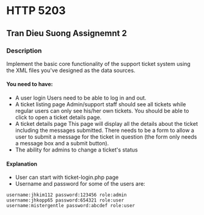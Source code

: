 # HTTP 5203
## Tran Dieu Suong Assignemnt 2

### Description
Implement the basic core functionality of the support ticket system using the XML files you've designed as the data sources.
#### You need to have:

* A user login
Users need to be able to log in and out.
* A ticket listing page
Admin/support staff should see all tickets while regular users can only see his/her own tickets. You should be able to click to open a ticket details page.
* A ticket details page
This page will display all the details about the ticket including the messages submitted. There needs to be a form to allow a user to submit a message for the ticket in question (the form only needs a message box and a submit button).
* The ability for admins to change a ticket's status

#### Explanation

- User can start with ticket-login.php page
- Username and password for some of the users are:
```
username:jhkim112 password:123456 role:admin
username:jhkopp65 password:654321 role:user
username:mistergentle password:abcdef role:user
```


